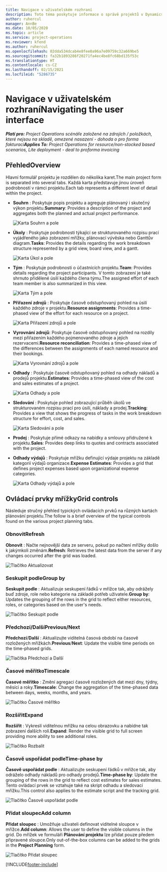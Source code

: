 ```yaml
---
title: Navigace v uživatelském rozhraní
description: Toto téma poskytuje informace o správě projektů v Dynamics 365 Project Operations.
author: ruhercul
manager: AnnBe
ms.date: 10/05/2020
ms.topic: article
ms.service: project-operations
ms.reviewer: kfend
ms.author: ruhercul
ms.openlocfilehash: 02dda534dcab4e8fee0a96a7e09759c32a669be5
ms.sourcegitcommit: fa32b1893286f20271fa4ec4be8fc68bd135f53c
ms.translationtype: HT
ms.contentlocale: cs-CZ
ms.lasthandoff: 02/15/2021
ms.locfileid: "5286735"
---
```

# <a name="navigating-the-user-interface"></a><span data-ttu-id="bd316-103">Navigace v uživatelském rozhraní</span><span class="sxs-lookup"><span data-stu-id="bd316-103">Navigating the user interface</span></span>

<span data-ttu-id="bd316-104">_**Platí pro:** Project Operations scénáře založené na zdrojích / položkách, které nejsou na skladě, omezené nasazení - dohoda o pro forma fakturaci_</span><span class="sxs-lookup"><span data-stu-id="bd316-104">_**Applies To:** Project Operations for resource/non-stocked based scenarios, Lite deployment - deal to proforma invoicing_</span></span>

## <a name="overview"></a><span data-ttu-id="bd316-105">Přehled</span><span class="sxs-lookup"><span data-stu-id="bd316-105">Overview</span></span>

<span data-ttu-id="bd316-106">Hlavní formulář projektu je rozdělen do několika karet.</span><span class="sxs-lookup"><span data-stu-id="bd316-106">The main project form is separated into several tabs.</span></span> <span data-ttu-id="bd316-107">Každá karta představuje jinou úroveň podrobností v rámci projektu.</span><span class="sxs-lookup"><span data-stu-id="bd316-107">Each tab represents a different level of detail within the project.</span></span>

- <span data-ttu-id="bd316-108">**Souhrn** : Poskytuje popis projektu a agreguje plánovaný i skutečný výkon projektu.</span><span class="sxs-lookup"><span data-stu-id="bd316-108">**Summary**: Provides a description of the project and aggregates both the planned and actual project performance.</span></span>

    ![Karta Souhrn a pole](media/navigation7.png)

- <span data-ttu-id="bd316-110">**Úkoly** : Poskytuje podrobnosti týkající se strukturovaného rozpisu prací vyjádřeného jako zobrazení mřížky, plánovací vývěska nebo Ganttův diagram.</span><span class="sxs-lookup"><span data-stu-id="bd316-110">**Tasks**: Provides the details regarding the work breakdown structure represented by a grid view, board view, and a gantt.</span></span>

    ![Karta Úkol a pole](media/navigation8.png)

- <span data-ttu-id="bd316-112">**Tým** : Poskytuje podrobnosti o účastnících projektu.</span><span class="sxs-lookup"><span data-stu-id="bd316-112">**Team**: Provides details regarding the project participants.</span></span> <span data-ttu-id="bd316-113">V tomto zobrazení je také shrnuto přidělené úsilí každého člena týmu.</span><span class="sxs-lookup"><span data-stu-id="bd316-113">The assigned effort of each team member is also summarized in this view.</span></span>

    ![Karta Tým a pole](media/navigation9.png)

- <span data-ttu-id="bd316-115">**Přiřazení zdrojů** : Poskytuje časově odstupňovaný pohled na úsilí každého zdroje v projektu.</span><span class="sxs-lookup"><span data-stu-id="bd316-115">**Resource assignments**: Provides a time-phased view of the effort for each resource on a project.</span></span>

    ![Karta Přiřazení zdrojů a pole](media/navigation10.png)

- <span data-ttu-id="bd316-117">**Vyrovnání zdrojů**: Poskytuje časově odstupňovaný pohled na rozdíly mezi přiřazením každého pojmenovaného zdroje a jejich rezervacemi.</span><span class="sxs-lookup"><span data-stu-id="bd316-117">**Resource reconciliation**: Provides a time-phased view of the differences between the assignments of each named resource and their bookings.</span></span>

    ![Karta Vyrovnání zdrojů a pole](media/navigation11.png)

- <span data-ttu-id="bd316-119">**Odhady** : Poskytuje časově odstupňovaný pohled na odhady nákladů a prodejů projektu.</span><span class="sxs-lookup"><span data-stu-id="bd316-119">**Estimates**: Provides a time-phased view of the cost and sales estimates of a project.</span></span>

    ![Karta Odhady a pole](media/navigation12.png)

- <span data-ttu-id="bd316-121">**Sledování** : Poskytuje pohled zobrazující průběh úkolů ve strukturovaném rozpisu prací pro úsilí, náklady a prodej.</span><span class="sxs-lookup"><span data-stu-id="bd316-121">**Tracking**: Provides a view that shows the progress of tasks in the work breakdown structure for effort, cost, and sales.</span></span>

    ![Karta Sledování a pole](media/navigation13.png)

- <span data-ttu-id="bd316-123">**Prodej** : Poskytuje přímé odkazy na nabídky a smlouvy přidružené k projektu.</span><span class="sxs-lookup"><span data-stu-id="bd316-123">**Sales**: Provides deep links to quotes and contracts associated with the project.</span></span>

- <span data-ttu-id="bd316-124">**Odhady výdajů** : Poskytuje mřížku definující výdaje projektu na základě kategorií výdajů organizace.</span><span class="sxs-lookup"><span data-stu-id="bd316-124">**Expense Estimates**: Provides a grid that defines project expenses based upon organizational expense categories.</span></span>

    ![Karta Odhady výdajů a pole](media/navigation14.png)

## <a name="grid-controls"></a><span data-ttu-id="bd316-126">Ovládací prvky mřížky</span><span class="sxs-lookup"><span data-stu-id="bd316-126">Grid controls</span></span>

<span data-ttu-id="bd316-127">Následuje stručný přehled typických ovládacích prvků na různých kartách plánování projektu.</span><span class="sxs-lookup"><span data-stu-id="bd316-127">The follow is a brief overview of the typical controls found on the various project planning tabs.</span></span>

### <a name="refresh"></a><span data-ttu-id="bd316-128">Obnovit</span><span class="sxs-lookup"><span data-stu-id="bd316-128">Refresh</span></span>

<span data-ttu-id="bd316-129">**Obnovit** : Načte nejnovější data ze serveru, pokud po načtení mřížky došlo k jakýmkoli změnám.</span><span class="sxs-lookup"><span data-stu-id="bd316-129">**Refresh**: Retrieves the latest data from the server if any changes occurred after the grid was loaded.</span></span>

![Tlačítko Aktualizovat](media/navigation7.png)

### <a name="group-by"></a><span data-ttu-id="bd316-131">Seskupit podle</span><span class="sxs-lookup"><span data-stu-id="bd316-131">Group by</span></span>

<span data-ttu-id="bd316-132">**Seskupit podle** : Aktualizuje seskupení řádků v mřížce tak, aby odrážely buď zdroje, role nebo kategorie na základě potřeb uživatele.</span><span class="sxs-lookup"><span data-stu-id="bd316-132">**Group by**: Updates the grouping of the rows in the grid to reflect either resources, roles, or categories based on the user's needs.</span></span>

![Tlačítko Seskupit podle](media/navigation6.png)

### <a name="previousnext"></a><span data-ttu-id="bd316-134">Předchozí/Další</span><span class="sxs-lookup"><span data-stu-id="bd316-134">Previous/Next</span></span>

<span data-ttu-id="bd316-135">**Předchozí**/**Další** : Aktualizujte viditelná časová období na časově rozložených mřížkách.</span><span class="sxs-lookup"><span data-stu-id="bd316-135">**Previous**/**Next**: Update the visible time periods on the time-phased grids.</span></span>

![Tlačítka Předchozí a Další](media/navigation2.png)

### <a name="timescale"></a><span data-ttu-id="bd316-137">Časové měřítko</span><span class="sxs-lookup"><span data-stu-id="bd316-137">Timescale</span></span>

<span data-ttu-id="bd316-138">**Časové měřítko** : Změní agregaci časově rozložených dat mezi dny, týdny, měsíci a roky.</span><span class="sxs-lookup"><span data-stu-id="bd316-138">**Timescale**: Change the aggregation of the time-phased data between days, weeks, months, and years.</span></span>

![Tlačítko Časové měřítko](media/navigation3.png)

### <a name="expand"></a><span data-ttu-id="bd316-140">Rozšířit</span><span class="sxs-lookup"><span data-stu-id="bd316-140">Expand</span></span>

<span data-ttu-id="bd316-141">**Rozšířit** : Vykreslí viditelnou mřížku na celou obrazovku a nabídne tak zobrazení dalších rolí.</span><span class="sxs-lookup"><span data-stu-id="bd316-141">**Expand**: Render the visible grid to full screen providing more ability to see additional roles.</span></span>

![Tlačítko Rozbalit](media/navigation4.png)

### <a name="time-phase-by"></a><span data-ttu-id="bd316-143">Časově uspořádat podle</span><span class="sxs-lookup"><span data-stu-id="bd316-143">Time-phase by</span></span>

<span data-ttu-id="bd316-144">**Časově uspořádat podle** : Aktualizujte seskupení řádků v mřížce tak, aby odráželo odhady nákladů pro odhady prodejů.</span><span class="sxs-lookup"><span data-stu-id="bd316-144">**Time-phase by**: Update the grouping of the rows in the grid to reflect cost estimates for sales estimates.</span></span> <span data-ttu-id="bd316-145">Tento ovládací prvek se vztahuje také na skript odhadu a sledovací mřížku.</span><span class="sxs-lookup"><span data-stu-id="bd316-145">This control also applies to the estimate script and the tracking grid.</span></span>

![Tlačítko Časově uspořádat podle](media/navigation0.png)

### <a name="add-column"></a><span data-ttu-id="bd316-147">Přidat sloupec</span><span class="sxs-lookup"><span data-stu-id="bd316-147">Add column</span></span>

<span data-ttu-id="bd316-148">**Přidat sloupec** : Umožňuje uživateli definovat viditelné sloupce v mřížce.</span><span class="sxs-lookup"><span data-stu-id="bd316-148">**Add column**: Allows the user to define the visible columns in the grid.</span></span> <span data-ttu-id="bd316-149">Do mřížek ve formuláři **Plánování projektu** lze přidat pouze předem připravené sloupce.</span><span class="sxs-lookup"><span data-stu-id="bd316-149">Only out-of-the-box columns can be added to the grids in the **Project Planning** form.</span></span>

![Tlačítko Přidat sloupec](media/navigation5.png)


[!INCLUDE[footer-include](../includes/footer-banner.md)]